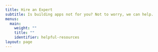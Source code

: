 ```yaml
---
title: Hire an Expert
subtitle: Is building apps not for you? Not to worry, we can help.
menus:
  main:
    weight: ""
    title: ""
    identifier: helpful-resources
layout: page
---
```

